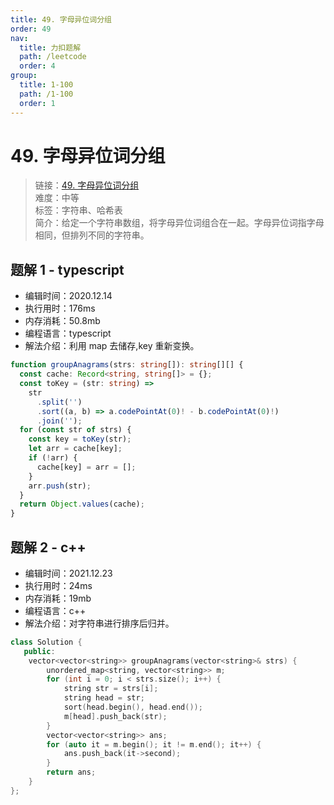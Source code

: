 ```yaml
---
title: 49. 字母异位词分组
order: 49
nav:
  title: 力扣题解
  path: /leetcode
  order: 4
group:
  title: 1-100
  path: /1-100
  order: 1
---
```


# 49. 字母异位词分组

> 链接：[49. 字母异位词分组](https://leetcode-cn.com/problems/group-anagrams/)  
> 难度：中等  
> 标签：字符串、哈希表  
> 简介：给定一个字符串数组，将字母异位词组合在一起。字母异位词指字母相同，但排列不同的字符串。

## 题解 1 - typescript

- 编辑时间：2020.12.14
- 执行用时：176ms
- 内存消耗：50.8mb
- 编程语言：typescript
- 解法介绍：利用 map 去储存,key 重新变换。

```typescript
function groupAnagrams(strs: string[]): string[][] {
  const cache: Record<string, string[]> = {};
  const toKey = (str: string) =>
    str
      .split('')
      .sort((a, b) => a.codePointAt(0)! - b.codePointAt(0)!)
      .join('');
  for (const str of strs) {
    const key = toKey(str);
    let arr = cache[key];
    if (!arr) {
      cache[key] = arr = [];
    }
    arr.push(str);
  }
  return Object.values(cache);
}
```

## 题解 2 - c++

- 编辑时间：2021.12.23
- 执行用时：24ms
- 内存消耗：19mb
- 编程语言：c++
- 解法介绍：对字符串进行排序后归并。

```c++
class Solution {
   public:
    vector<vector<string>> groupAnagrams(vector<string>& strs) {
        unordered_map<string, vector<string>> m;
        for (int i = 0; i < strs.size(); i++) {
            string str = strs[i];
            string head = str;
            sort(head.begin(), head.end());
            m[head].push_back(str);
        }
        vector<vector<string>> ans;
        for (auto it = m.begin(); it != m.end(); it++) {
            ans.push_back(it->second);
        }
        return ans;
    }
};
```

